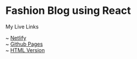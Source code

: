 # Fashion Blog using React

<p>My Live Links<p>
  
 ~ <a href="https://riverxdiamant-react-fashion-blog.netlify.app/">Netlify</a>
 <br />
 ~ <a href="https://riverxdiamant.github.io/fashion-blog-html/">Github Pages</a>
 <br/>
 ~ <a href="https://github.com/RiverXDiamant/fashion-blog-html">HTML Version</a>
